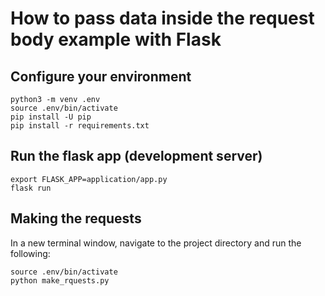 # How to pass data inside the request body example with Flask

## Configure your environment

```console
python3 -m venv .env
source .env/bin/activate
pip install -U pip
pip install -r requirements.txt
```

## Run the flask app (development server)

```console
export FLASK_APP=application/app.py
flask run
```

## Making the requests

In a new terminal window, navigate to the project directory and run the following:

```console
source .env/bin/activate
python make_rquests.py
```